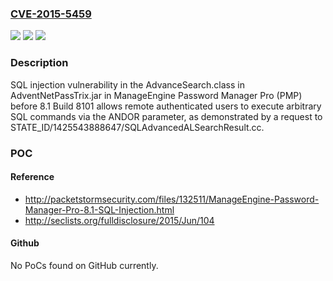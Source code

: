 ### [CVE-2015-5459](https://cve.mitre.org/cgi-bin/cvename.cgi?name=CVE-2015-5459)
![](https://img.shields.io/static/v1?label=Product&message=n%2Fa&color=blue)
![](https://img.shields.io/static/v1?label=Version&message=n%2Fa&color=blue)
![](https://img.shields.io/static/v1?label=Vulnerability&message=n%2Fa&color=brighgreen)

### Description

SQL injection vulnerability in the AdvanceSearch.class in AdventNetPassTrix.jar in ManageEngine Password Manager Pro (PMP) before 8.1 Build 8101 allows remote authenticated users to execute arbitrary SQL commands via the ANDOR parameter, as demonstrated by a request to STATE_ID/1425543888647/SQLAdvancedALSearchResult.cc.

### POC

#### Reference
- http://packetstormsecurity.com/files/132511/ManageEngine-Password-Manager-Pro-8.1-SQL-Injection.html
- http://seclists.org/fulldisclosure/2015/Jun/104

#### Github
No PoCs found on GitHub currently.


